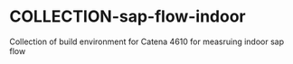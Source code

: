 # COLLECTION-sap-flow-indoor
Collection of build environment for Catena 4610 for measruing indoor sap flow
